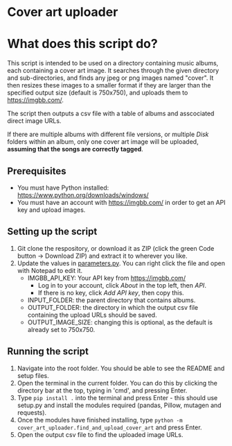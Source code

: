# Cover art uploader

# What does this script do?
This script is intended to be used on a directory containing music albums, each containing a cover art image.
It searches through the given directory and sub-directories, and finds any jpeg or png images named "cover". It then resizes these images to a smaller format if they are larger than the specified output size (default is 750x750), and uploads them to https://imgbb.com/. 

The script then outputs a csv file with a table of albums and asscociated direct image URLs.

If there are multiple albums with different file versions, or multiple *Disk* folders within an album, only one cover art image will be uploaded, **assuming that the songs are correctly tagged**.

## Prerequisites
* You must have Python installed: https://www.python.org/downloads/windows/
* You must have an account with https://imgbb.com/ in order to get an API key and upload images.

## Setting up the script

1. Git clone the respository, or download it as ZIP (click the green Code button -> Download ZIP) and extract it to wherever you like.
2. Update the values in [parameters.py](cover_art_uploader\parameters.py). You can right click the file and open with Notepad to edit it.
    * IMGBB_API_KEY: Your API key from https://imgbb.com/
        * Log in to your account, click *About* in the top left, then *API*.
        * If there is no key, click *Add API key*, then copy this.
    * INPUT_FOLDER: the parent directory that contains albums.
    * OUTPUT_FOLDER: the directory in which the output csv file containing the upload URLs should be saved.
    * OUTPUT_IMAGE_SIZE: changing this is optional, as the default is already set to 750x750.

## Running the script
1. Navigate into the root folder. You should be able to see the README and setup files.
2. Open the terminal in the current folder. You can do this by clicking the directory bar at the top, typing in 'cmd', and pressing Enter.
3. Type `pip install .` into the terminal and press Enter - this should use setup.py and install the modules required (pandas, Pillow, mutagen and requests).
4. Once the modules have finished installing, type `python -m cover_art_uploader.find_and_upload_cover_art` and press Enter.
5. Open the output csv file to find the uploaded image URLs.